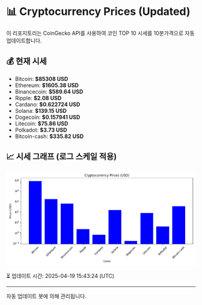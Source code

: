 
# 📊 Cryptocurrency Prices (Updated)

이 리포지토리는 CoinGecko API를 사용하여 코인 TOP 10 시세를 10분가격으로 자동 업데이트합니다.

## 💰 현재 시세
- Bitcoin: **$85308 USD**
- Ethereum: **$1605.38 USD**
- Binancecoin: **$589.64 USD**
- Ripple: **$2.08 USD**
- Cardano: **$0.622724 USD**
- Solana: **$139.15 USD**
- Dogecoin: **$0.157941 USD**
- Litecoin: **$75.86 USD**
- Polkadot: **$3.73 USD**
- Bitcoin-cash: **$335.82 USD**

## 📈 시세 그래프 (로그 스케일 적용)
![Crypto Prices](crypto_prices.png)

⏳ 업데이트 시간: 2025-04-19 15:43:24 (UTC)

---
자동 업데이트 봇에 의해 관리됩니다.
